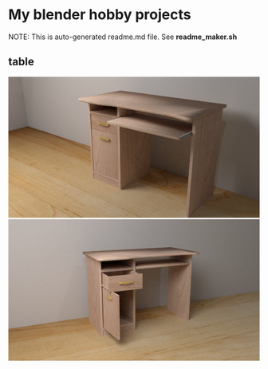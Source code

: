 # My blender hobby projects
NOTE: This is auto-generated readme.md file. See **readme_maker.sh**
## table
![Alt text](table/render1.png?raw=true "table/render1.png")
![Alt text](table/render2.png?raw=true "table/render2.png")
  
  
